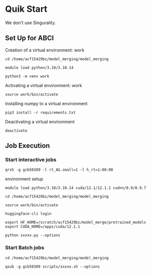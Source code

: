 # Quik Start
We don't use Singurality.
## Set Up for ABCI
Creation of a virtual environment: work
```
cd /home/acf15429bz/model_merging/model_merging
```
```
module load python/3.10/3.10.14
```
```
python3 -m venv work
```
Activating a virtual environment: work
```
source work/bin/activate
```
Installing numpy to a virtual environment
```
pip3 install -r requirements.txt
```
Deactivating a virtual environment
```
deactivate
```

## Job Execution
### Start interactive jobs
```
qrsh -g gcb50389 -l rt_AG.small=1 -l h_rt=1:00:00
```
environment setup
```
module load python/3.10/3.10.14 cuda/12.1/12.1.1 cudnn/8.9/8.9.7 
```
```
cd /home/acf15429bz/model_merging/model_merging
```
```
source work/bin/activate
```
```
huggingface-cli login
```
```
export HF_HOME=/scratch/acf15429bz/model_merge/pretrained_models
export CUDA_HOME=/apps/cuda/12.1.1
```
```
python xxxxx.py --options
```

### Start Batch jobs
```
cd /home/acf15429bz/model_merging/model_merging
```
```
qsub -g gcb50389 scripts/xxxxx.sh --options
```